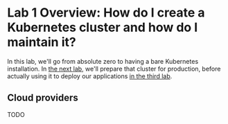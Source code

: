 # Lab 1 Overview: How do I create a Kubernetes cluster and how do I maintain it?

In this lab, we'll go from absolute zero to having a bare Kubernetes installation. In [the next lab](/labs/lab2/overview.md), we'll prepare that cluster for production, before actually using it to deploy our applications [in the third lab](/labs/lab3/overview.md).

## Cloud providers

TODO
